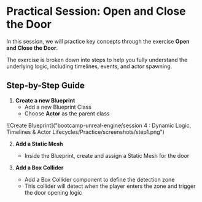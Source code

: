 # Practical Session: Open and Close the Door

In this session, we will practice key concepts through the exercise **Open and Close the Door**.  

The exercise is broken down into steps to help you fully understand the underlying logic, including timelines, events, and actor spawning.

## Step-by-Step Guide

1. **Create a new Blueprint**  
   - Add a new Blueprint Class  
   - Choose **Actor** as the parent class
     
![Create Blueprint]("bootcamp-unreal-engine/session 4 : Dynamic Logic, Timelines & Actor Lifecycles/Practice/screenshots/step1.png")

2. **Add a Static Mesh**  
   - Inside the Blueprint, create and assign a Static Mesh for the door

3. **Add a Box Collider**  
   - Add a Box Collider component to define the detection zone  
   - This collider will detect when the player enters the zone and trigger the door opening logic

